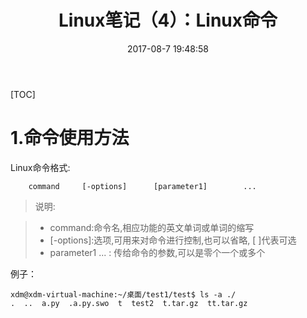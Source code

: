 ﻿---
layout: '[poto]'
title: Linux笔记（4）：Linux命令
date: 2017-08-7 19:48:58
tags: [笔记,ubuntu,linux]
categories: [Linux] #Linux笔记（4）：Linux命令
---
[TOC]
# 1.命令使用方法
Linux命令格式:
```
	command		[-options]		[parameter1]		...
```
>说明:

> - command:命令名,相应功能的英文单词或单词的缩写	
> - [-options]:选项,可用来对命令进行控制,也可以省略, [ ]代表可选	 	
> - parameter1	... : 传给命令的参数,可以是零个一个或多个

例子：
```
xdm@xdm-virtual-machine:~/桌面/test1/test$ ls -a ./
.  ..  a.py  .a.py.swo  t  test2  t.tar.gz  tt.tar.gz
```

